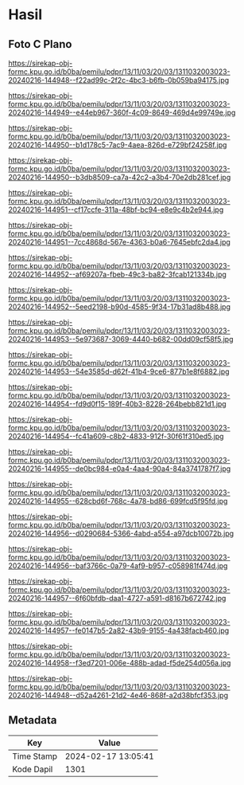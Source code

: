 # Hasil

## Foto C Plano

https://sirekap-obj-formc.kpu.go.id/b0ba/pemilu/pdpr/13/11/03/20/03/1311032003023-20240216-144948--f22ad99c-2f2c-4bc3-b6fb-0b059ba94175.jpg

https://sirekap-obj-formc.kpu.go.id/b0ba/pemilu/pdpr/13/11/03/20/03/1311032003023-20240216-144949--e44eb967-360f-4c09-8649-469d4e99749e.jpg

https://sirekap-obj-formc.kpu.go.id/b0ba/pemilu/pdpr/13/11/03/20/03/1311032003023-20240216-144950--b1d178c5-7ac9-4aea-826d-e729bf24258f.jpg

https://sirekap-obj-formc.kpu.go.id/b0ba/pemilu/pdpr/13/11/03/20/03/1311032003023-20240216-144950--b3db8509-ca7a-42c2-a3b4-70e2db281cef.jpg

https://sirekap-obj-formc.kpu.go.id/b0ba/pemilu/pdpr/13/11/03/20/03/1311032003023-20240216-144951--cf17ccfe-311a-48bf-bc94-e8e9c4b2e944.jpg

https://sirekap-obj-formc.kpu.go.id/b0ba/pemilu/pdpr/13/11/03/20/03/1311032003023-20240216-144951--7cc4868d-567e-4363-b0a6-7645ebfc2da4.jpg

https://sirekap-obj-formc.kpu.go.id/b0ba/pemilu/pdpr/13/11/03/20/03/1311032003023-20240216-144952--af69207a-fbeb-49c3-ba82-3fcab121334b.jpg

https://sirekap-obj-formc.kpu.go.id/b0ba/pemilu/pdpr/13/11/03/20/03/1311032003023-20240216-144952--5eed2198-b90d-4585-9f34-17b31ad8b488.jpg

https://sirekap-obj-formc.kpu.go.id/b0ba/pemilu/pdpr/13/11/03/20/03/1311032003023-20240216-144953--5e973687-3069-4440-b682-00dd09cf58f5.jpg

https://sirekap-obj-formc.kpu.go.id/b0ba/pemilu/pdpr/13/11/03/20/03/1311032003023-20240216-144953--54e3585d-d62f-41b4-9ce6-877b1e8f6882.jpg

https://sirekap-obj-formc.kpu.go.id/b0ba/pemilu/pdpr/13/11/03/20/03/1311032003023-20240216-144954--fd9d0f15-189f-40b3-8228-264bebb821d1.jpg

https://sirekap-obj-formc.kpu.go.id/b0ba/pemilu/pdpr/13/11/03/20/03/1311032003023-20240216-144954--fc41a609-c8b2-4833-912f-30f61f310ed5.jpg

https://sirekap-obj-formc.kpu.go.id/b0ba/pemilu/pdpr/13/11/03/20/03/1311032003023-20240216-144955--de0bc984-e0a4-4aa4-90a4-84a3741787f7.jpg

https://sirekap-obj-formc.kpu.go.id/b0ba/pemilu/pdpr/13/11/03/20/03/1311032003023-20240216-144955--628cbd6f-768c-4a78-bd86-699fcd5f95fd.jpg

https://sirekap-obj-formc.kpu.go.id/b0ba/pemilu/pdpr/13/11/03/20/03/1311032003023-20240216-144956--d0290684-5366-4abd-a554-a97dcb10072b.jpg

https://sirekap-obj-formc.kpu.go.id/b0ba/pemilu/pdpr/13/11/03/20/03/1311032003023-20240216-144956--baf3766c-0a79-4af9-b957-c058981f474d.jpg

https://sirekap-obj-formc.kpu.go.id/b0ba/pemilu/pdpr/13/11/03/20/03/1311032003023-20240216-144957--6f60bfdb-daa1-4727-a591-d8167b672742.jpg

https://sirekap-obj-formc.kpu.go.id/b0ba/pemilu/pdpr/13/11/03/20/03/1311032003023-20240216-144957--fe0147b5-2a82-43b9-9155-4a438facb460.jpg

https://sirekap-obj-formc.kpu.go.id/b0ba/pemilu/pdpr/13/11/03/20/03/1311032003023-20240216-144958--f3ed7201-006e-488b-adad-f5de254d056a.jpg

https://sirekap-obj-formc.kpu.go.id/b0ba/pemilu/pdpr/13/11/03/20/03/1311032003023-20240216-144948--d52a4261-21d2-4e46-868f-a2d38bfcf353.jpg


## Metadata

| Key        | Value               |
| ---------- | ------------------- |
| Time Stamp | 2024-02-17 13:05:41 |
| Kode Dapil | 1301                |



